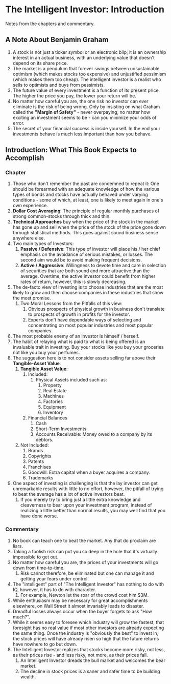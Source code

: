 # The Intelligent Investor: Introduction
Notes from the chapters and commentary.

## A Note About Benjamin Graham

1. A stock is not just a ticker symbol or an electronic blip; it is an ownership interest in an actual business, with an underlying value that doesn't depend on its share price.
2. The market is a pendulum that forever swings between unsustainable optimism (which makes stocks too expensive) and unjustified pessimism (which makes them too cheap). The intelligent investor is a realist who sells to optimists and buys from pessimists.
3. The future value of every investment is a function of its present price. The higher the price you pay, the lower your return will be. 
4. No matter how careful you are, the one risk no investor can ever eliminate is the risk of being wrong. Only by insisting on what Graham called the __"Margin of Safety"__ - never overpaying, no matter how exciting an investment seems to be - can you minimize your odds of error. 
5. The secret of your financial success is inside yourself. In the end your investments behave is much less important than how you behave. 

## Introduction: What This Book Expects to Accomplish 
### Chapter
1. Those who don't remember the past are condemned to repeat it: One should be forearmed with an adequate knowledge of how the various types of bonds and stocks have actually behaved under varying conditions - some of which, at least, one is likely to meet again in one's own experience.
2. __Dollar Cost Averaging__: The principle of regular monthly purchases of strong common-stocks through thick and thin.  
3. __Technical Approaches__ buy when the price of the stock in the market has gone up and sell when the price of the stock of the price gone down through statistical methods. This goes against sound business sense anywhere else. 
4. Two main types of Investors:
   1. __Passive / Defensive__: This type of investor will place his / her chief emphasis on the avoidance of serious mistakes, or losses. The second aim would be to avoid making frequent decisions.
   2. __Active / Aggressive__: Willingness to devote time and care in selection of securities that are both sound and more attractive than the average. 
   Overtime, the active investor could benefit from higher rates of return, however, this is slowly decreasing. 
5. The de-facto view of investing is to choose industries that are the most likely to grow and then choose companies in these industries that show the most promise. 
   1. Two Moral Lessons from the Pitfalls of this view: 
      1. Obvious prospects of physical growth in business don't translate to prospects of growth in profits for the investor.
      2. Experts don't have dependable ways of selecting and concentrating on most popular industries and most popular companies.
6. The most probable enemy of an investor is himself / herself. 
7. The habit of relaying what is paid to what is being offered is an invaluable trait in investing. Buy your stocks like you buy your groceries not like you buy your perfumes. 
8. The suggestion here is to not consider assets selling far above their __Tangible-Asset Value__.
   1. __Tangible Asset Value__:
      1. Included: 
         1. Physical Assets included such as: 
            1. Property
            2. Real Estate
            3. Machines 
            4. Factories
            5. Equipment
            6. Inventory
      2. Financial Balances
         1. Cash
         2. Short-Term Investments
         3. Accounts Receivable: Money owed to a company by its debtors.
   2. Not Included:
      1. Brands
      2. Copyrights 
      3. Patents
      4. Franchises
      5. Goodwill: Extra capital when a buyer acquires a company.
      6. Trademarks
9. One aspect of investing is challenging is that the lay investor can get unremarkable results with little to no effort, however, the pitfall of trying to beat the average has a lot of active investors beat.
   1. If you merely try to bring just a little extra knowledge and cleaverness to bear upon your investment program, instead of realizing a little better than normal results, you may well find that you have done worse.

### Commentary
1. No book can teach one to beat the market. Any that do proclaim are liars.
2.  Taking a foolish risk can put you so deep in the hole that it's virtually impossible to get out.
3.  No matter how careful you are, the prices of your investments will go down from time-to-time.
    1.  Risk cannot therefore, be eliminated but one can manage it and getting your fears under control.
4.  The "intelligent" part of "The Intelligent Investor" has nothing to do with IQ, however, it has to do with character.
    1.  For example, Newton let the roar of the crowd cost him $3M. 
5.  While enthusiasm may be necessary for great accomplishments elsewhere, on Wall Street it almost invariably leads to disaster.
6.  Dreadful losses always occur when the buyer forgets to ask "How much?".
7.  While it seems easy to foresee which industry will grow the fastest, that foresight has no real value if most other investors are already expecting the same thing. Once the industry is "obviously the best" to invest in, the stock prices will have already risen so high that the future returns have nowhere to go but down. 
8. The Intelligent Investor realizes that stocks become more risky, not less, as their prices rise - and less risky, not more, as their prices fall. 
   1. An Intelligent Investor dreads the bull market and welcomes the bear market.
   2. The decline in stock prices is a saner and safer time to be building wealth.